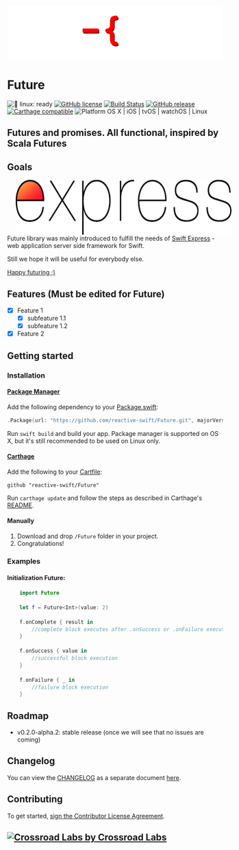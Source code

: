 [![by Crossroad Labs](./header.png)](http://www.crossroadlabs.xyz/)

# Future

![🐧 linux: ready](https://img.shields.io/badge/%F0%9F%90%A7%20linux-ready-red.svg)
[![GitHub license](https://img.shields.io/badge/license-Apache%202.0-lightgrey.svg?style=flat)](https://raw.githubusercontent.com/reactive-swift/Future/master/LICENSE)
[![Build Status](https://travis-ci.org/reactive-swift/Future.svg?branch=master)](https://travis-ci.org/reactive-swift/Future)
[![GitHub release](https://img.shields.io/github/release/reactive-swift/Future.svg)](https://github.com/reactive-swift/Future/releases)
[![Carthage compatible](https://img.shields.io/badge/Carthage-compatible-4BC51D.svg?style=flat)](https://github.com/Carthage/Carthage)
![Platform OS X | iOS | tvOS | watchOS | Linux](https://img.shields.io/badge/platform-Linux%20%7C%20OS%20X%20%7C%20iOS%20%7C%20tvOS%20%7C%20watchOS-orange.svg)

## Futures and promises. All functional, inspired by Scala Futures

## Goals

[<img align="left" src="https://raw.githubusercontent.com/crossroadlabs/Express/master/logo-full.png" hspace="20" height=128>](https://github.com/reactive-swift/Future) Future library was mainly introduced to fulfill the needs of [Swift Express](https://github.com/crossroadlabs/Express) - web application server side framework for Swift.

Still we hope it will be useful for everybody else.

[Happy futuring ;)](#examples)

## Features (Must be edited for Future)

- [x] Feature 1
	- [x] subfeature 1.1
	- [x] subfeature 1.2
- [x] Feature 2

## Getting started

### Installation

#### [Package Manager](https://swift.org/package-manager/)

Add the following dependency to your [Package.swift](https://github.com/apple/swift-package-manager/blob/master/Documentation/Package.swift.md):

```swift
.Package(url: "https://github.com/reactive-swift/Future.git", majorVersion: 0)
```

Run ```swift build``` and build your app. Package manager is supported on OS X, but it's still recommended to be used on Linux only.

#### [Carthage](https://github.com/Carthage/Carthage)
Add the following to your [Cartfile](https://github.com/Carthage/Carthage/blob/master/Documentation/Artifacts.md#cartfile):

```
github "reactive-swift/Future"
```

Run `carthage update` and follow the steps as described in Carthage's [README](https://github.com/Carthage/Carthage#adding-frameworks-to-an-application).

#### Manually
1. Download and drop ```/Future``` folder in your project.  
2. Congratulations!

### Examples

#### Initialization Future:

```swift
	import Future

	let f = Future<Int>(value: 2)

	f.onComplete { result in
        //complete block executes after .onSuccess or .onFailure execution
    }
        
    f.onSuccess { value in
        //successful block execution
    }
    
    f.onFailure { _ in
    	//failure block execution
    }
```

## Roadmap

* v0.2.0-alpha.2: stable release (once we will see that no issues are coming)

## Changelog

You can view the [CHANGELOG](./CHANGELOG.md) as a separate document [here](./CHANGELOG.md).

## Contributing

To get started, <a href="https://www.clahub.com/agreements/crossroadlabs/Future">sign the Contributor License Agreement</a>.

## [![Crossroad Labs](http://i.imgur.com/iRlxgOL.png?1) by Crossroad Labs](http://www.crossroadlabs.xyz/)